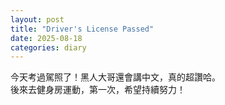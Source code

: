 ```yaml
---
layout: post
title: "Driver's License Passed"
date: 2025-08-18
categories: diary
---
```

今天考過駕照了！黑人大哥還會講中文，真的超讚哈。  
後來去健身房運動，第一次，希望持續努力！
